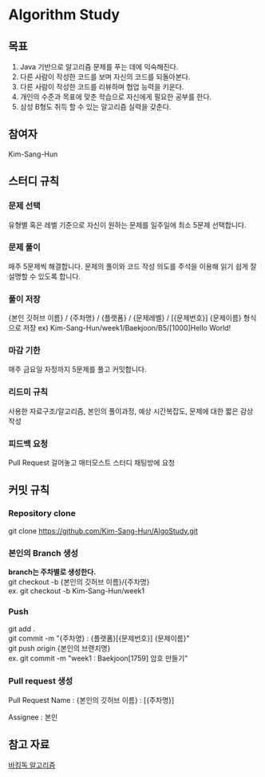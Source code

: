 # Algorithm Study

## 목표
1. Java 기반으로 알고리즘 문제를 푸는 데에 익숙해진다.
2. 다른 사람이 작성한 코드를 보며 자신의 코드를 되돌아본다.
3. 다른 사람이 작성한 코드를 리뷰하며 협업 능력을 키운다.
4. 개인의 수준과 목표에 맞춘 학습으로 자신에게 필요한 공부를 한다.
5. 삼성 B형도 취득 할 수 있는 알고리즘 실력을 갖춘다.

## 참여자
Kim-Sang-Hun

## 스터디 규칙

### 문제 선택
유형별 혹은 레벨 기준으로 자신이 원하는 문제를 일주일에 최소 5문제 선택합니다.

### 문제 풀이
매주 5문제씩 해결합니다.
문제의 풀이와 코드 작성 의도를 주석을 이용해 읽기 쉽게 잘 설명할 수 있도록 합니다.

### 풀이 저장
{본인 깃허브 이름} / {주차명} / {플랫폼} / {문제레벨} / [{문제번호}] {문제이름} 형식으로 저장
ex) Kim-Sang-Hun/week1/Baekjoon/B5/[1000]Hello World!

### 마감 기한
매주 금요일 자정까지 5문제를 풀고 커밋합니다.

### 리드미 규칙
사용한 자료구조/알고리즘, 본인의 풀이과정, 예상 시간복잡도, 문제에 대한 짧은 감상 작성

### 피드백 요청
Pull Request 걸어놓고 매터모스트 스터디 채팅방에 요청


## 커밋 규칙

### Repository clone
git clone https://github.com/Kim-Sang-Hun/AlgoStudy.git

### 본인의 Branch 생성
**branch는 주차별로 생성한다.**   
git checkout -b {본인의 깃허브 이름}/{주차명}   
ex. git checkout -b Kim-Sang-Hun/week1

### Push
git add .   
git commit -m "{주차명} : {플랫폼}[{문제번호}] {문제이름}"   
git push origin {본인의 브랜치명}   
ex. git commit -m "week1 : Baekjoon[1759] 암호 만들기"   

### Pull request 생성
Pull Request Name : {본인의 깃허브 이름} : [{주차명}]
   
Assignee : 본인

## 참고 자료
[바킹독 알고리즘](https://blog.encrypted.gg/category/%EA%B0%95%EC%A2%8C/%EC%8B%A4%EC%A0%84%20%EC%95%8C%EA%B3%A0%EB%A6%AC%EC%A6%98)
